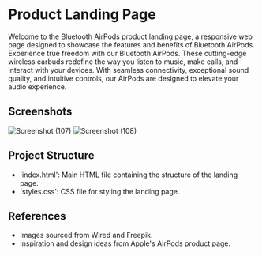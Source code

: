 
# Product Landing Page

Welcome to the Bluetooth AirPods product landing page, a responsive web page designed to showcase the features and benefits of Bluetooth AirPods.
Experience true freedom with our Bluetooth AirPods. These cutting-edge wireless earbuds redefine the way you listen to music, make calls, and interact with your devices. With seamless connectivity, exceptional sound quality, and intuitive controls, our AirPods are designed to elevate your audio experience.

## Screenshots
![Screenshot (107)](https://github.com/SnehithaPenchili/Product-landing-page/assets/172914956/5245c541-ab22-4851-a2cd-edf102c60f69)
![Screenshot (108)](https://github.com/SnehithaPenchili/Product-landing-page/assets/172914956/29e03102-7669-457e-831d-91be71a1ee0f)

## Project Structure
+ 'index.html': Main HTML file containing the structure of the landing page.
+ 'styles.css': CSS file for styling the landing page.

## References
+ Images sourced from Wired and Freepik.
+ Inspiration and design ideas from Apple's AirPods product page.

